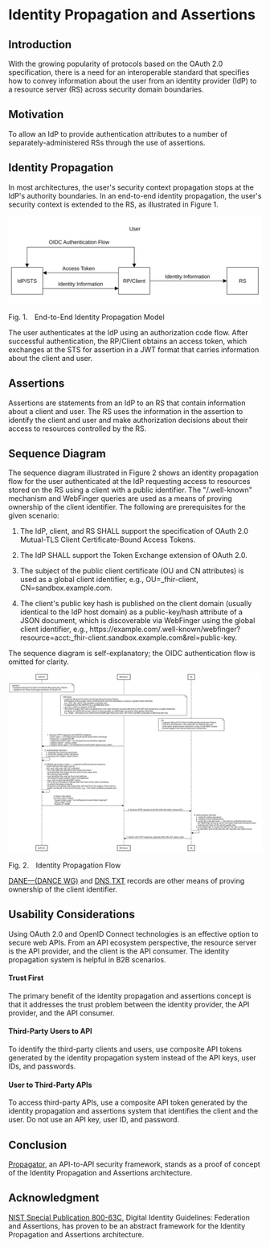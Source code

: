 <!-- @import "style.less" -->

# Identity Propagation and Assertions

## Introduction

With the growing popularity of protocols based on the OAuth 2.0 specification, there is a need for an interoperable standard that specifies how to convey information about the user from an identity provider (IdP) to a resource server (RS) across security domain boundaries.

## Motivation

To allow an IdP to provide authentication attributes to a number of separately-administered RSs through the use of assertions.

## Identity Propagation

In most architectures, the user's security context propagation stops at the IdP's authority boundaries. In an end-to-end identity propagation, the user's security context is extended to the RS, as illustrated in Figure&nbsp;1.

![Model](./images/identity_propagation_model.svg)

<p class="figure">
Fig.&nbsp;1.&emsp;End-to-End Identity Propagation Model
</p>

The user authenticates at the IdP using an authorization code flow. After successful authentication, the RP/Client obtains an access token, which exchanges at the STS for assertion in a JWT format that carries information about the client and user.

## Assertions

Assertions are statements from an IdP to an RS that contain information about a client and user. The RS uses the information in the assertion to identify the client and user and make authorization decisions about their access to resources controlled by the RS.

## Sequence Diagram

The sequence diagram illustrated in Figure&nbsp;2 shows an identity propagation flow for the user authenticated at the IdP requesting access to resources stored on the RS using a client with a public identifier. The "/.well-known" mechanism and WebFinger queries are used as a means of proving ownership of the client identifier. The following are prerequisites for the given scenario:

1. The IdP, client, and RS SHALL support the specification of OAuth 2.0 Mutual-TLS Client Certificate-Bound Access Tokens.

2. The IdP SHALL support the Token Exchange extension of OAuth 2.0.

3. The subject of the public client certificate (OU and CN attributes) is used as a global client identifier, e.g., OU=_fhir-client, CN=sandbox.example.com.

4. The client's public key hash is published on the client domain (usually identical to the IdP host domain) as a public-key/hash attribute of a JSON document, which is discoverable via WebFinger using the global client identifier, e.g., https<nolink>://example.com/.well-known/webfinger?resource=acct:_fhir-client.sandbox.example.com&rel=public-key.

The sequence diagram is self-explanatory; the OIDC authentication flow is omitted for clarity.

<div class="diagram">
    <img src=./images/identity_propagation_flow_webfinger.svg alt="Sequence Diagram">
</div>

<p class="figure">
Fig.&nbsp;2.&emsp;Identity Propagation Flow
</p>

[DANE—(DANCE WG)](https://github.com/umalabs/identity-propagation-and-assertions/blob/main/images/identity_propagation_flow_dane.svg) and [DNS TXT](https://github.com/umalabs/identity-propagation-and-assertions/blob/main/images/identity_propagation_flow_dns_txt.svg) records are other means of proving ownership of the client identifier.

## Usability Considerations

Using OAuth 2.0 and OpenID Connect technologies is an effective option to secure web APIs. From an API ecosystem perspective, the resource server is the API provider, and the client is the API consumer. The identity propagation system is helpful in B2B scenarios.

#### Trust First

The primary benefit of the identity propagation and assertions concept is that it addresses the trust problem between the identity provider, the API provider, and the API consumer.

#### Third-Party Users to API

To identify the third-party clients and users, use composite API tokens generated by the identity propagation system instead of the API keys, user IDs, and passwords.

#### User to Third-Party APIs

To access third-party APIs, use a composite API token generated by the identity propagation and assertions system that identifies the client and the user. Do not use an API key, user ID, and password.

## Conclusion

[Propagator](https://github.com/umalabs/propagator), an API-to-API security framework, stands as a proof of concept of the Identity Propagation and Assertions architecture.

## Acknowledgment

[NIST Special Publication 800-63C](https://pages.nist.gov/800-63-3/sp800-63c.html), Digital Identity Guidelines: Federation and Assertions, has proven to be an abstract framework for the Identity Propagation and Assertions architecture.